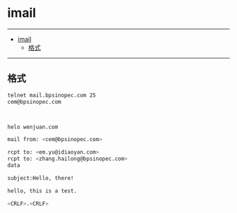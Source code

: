 # imail

---

- [imail](#imail)
  - [格式](#格式)

---

## 格式

``` sh
telnet mail.bpsinopec.com 25
cem@bpsinopec.com



helo wenjuan.com

mail from: <cem@bpsinopec.com>

rcpt to: <em.yu@idiaoyan.com>
rcpt to: <zhang.hailong@bpsinopec.com>
data

subject:Hello, there!

hello, this is a test.

<CRLF>.<CRLF>

```